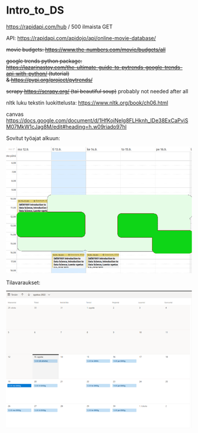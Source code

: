 # Intro_to_DS

https://rapidapi.com/hub / 500 ilmaista GET

API: https://rapidapi.com/apidojo/api/online-movie-database/

~~movie budgets: https://www.the-numbers.com/movie/budgets/all~~

~~google trends python package:  
https://lazarinastoy.com/the-ultimate-guide-to-pytrends-google-trends-api-with-python/ (tutorial)  
& https://pypi.org/project/pytrends/~~

~~scrapy https://scrapy.org/ (tai beautiful soup)~~
probably not needed after all

nltk luku tekstin luokittelusta: https://www.nltk.org/book/ch06.html  

canvas https://docs.google.com/document/d/1HfKojNelg8FLHknh_IDe38ExCaPvjSM07MkW1cJag8M/edit#heading=h.w09riado97hl

Sovitut työajat alkuun:

![](./misc/projekti_tyoajat.png)

Tilavaraukset:

![](./misc/tilavaraukset.png)

